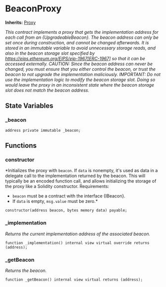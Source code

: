 # BeaconProxy
**Inherits:**
[Proxy](/lib/solady/ext/wake/weird/Upgradable.sol/contract.Proxy.md)

*This contract implements a proxy that gets the implementation address for each call from an {UpgradeableBeacon}.
The beacon address can only be set once during construction, and cannot be changed afterwards. It is stored in an
immutable variable to avoid unnecessary storage reads, and also in the beacon storage slot specified by
https://eips.ethereum.org/EIPS/eip-1967[ERC-1967] so that it can be accessed externally.
CAUTION: Since the beacon address can never be changed, you must ensure that you either control the beacon, or trust
the beacon to not upgrade the implementation maliciously.
IMPORTANT: Do not use the implementation logic to modify the beacon storage slot. Doing so would leave the proxy in
an inconsistent state where the beacon storage slot does not match the beacon address.*


## State Variables
### _beacon

```solidity
address private immutable _beacon;
```


## Functions
### constructor

*Initializes the proxy with `beacon`.
If `data` is nonempty, it's used as data in a delegate call to the implementation returned by the beacon. This
will typically be an encoded function call, and allows initializing the storage of the proxy like a Solidity
constructor.
Requirements:
- `beacon` must be a contract with the interface {IBeacon}.
- If `data` is empty, `msg.value` must be zero.*


```solidity
constructor(address beacon, bytes memory data) payable;
```

### _implementation

*Returns the current implementation address of the associated beacon.*


```solidity
function _implementation() internal view virtual override returns (address);
```

### _getBeacon

*Returns the beacon.*


```solidity
function _getBeacon() internal view virtual returns (address);
```

